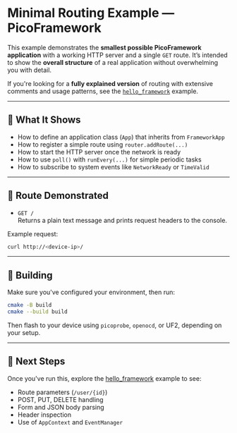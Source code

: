 # Minimal Routing Example — PicoFramework

This example demonstrates the **smallest possible PicoFramework application** with a working HTTP server and a single `GET` route. It’s intended to show the **overall structure** of a real application without overwhelming you with detail.

If you're looking for a **fully explained version** of routing with extensive comments and usage patterns, see the [`hello_framework`](../hello_framework) example.

---

## 🧠 What It Shows

- How to define an application class (`App`) that inherits from `FrameworkApp`
- How to register a simple route using `router.addRoute(...)`
- How to start the HTTP server once the network is ready
- How to use `poll()` with `runEvery(...)` for simple periodic tasks
- How to subscribe to system events like `NetworkReady` or `TimeValid`

---

## 📡 Route Demonstrated

- `GET /`  
  Returns a plain text message and prints request headers to the console.

Example request:
```bash
curl http://<device-ip>/
```

---

## 🔧 Building

Make sure you've configured your environment, then run:
```bash
cmake -B build
cmake --build build
```

Then flash to your device using `picoprobe`, `openocd`, or UF2, depending on your setup.

---

## 🔁 Next Steps

Once you've run this, explore the [hello_framework](../hello_framework) example to see:

- Route parameters (`/user/{id}`)
- POST, PUT, DELETE handling
- Form and JSON body parsing
- Header inspection
- Use of `AppContext` and `EventManager`
